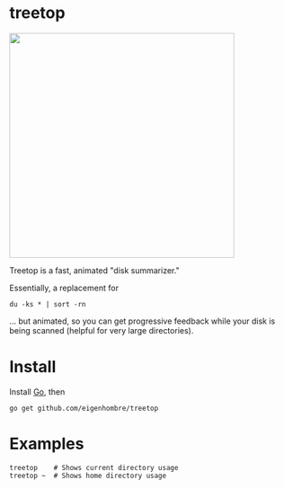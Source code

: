 # treetop

<img src="treetop.png" width="400">

Treetop is a fast, animated "disk summarizer."

Essentially, a replacement for

    du -ks * | sort -rn

... but animated, so you can get progressive
feedback while your disk is being scanned
(helpful for very large directories).

# Install

Install [Go](https://go.dev/), then

    go get github.com/eigenhombre/treetop

# Examples

    treetop    # Shows current directory usage
    treetop ~  # Shows home directory usage

